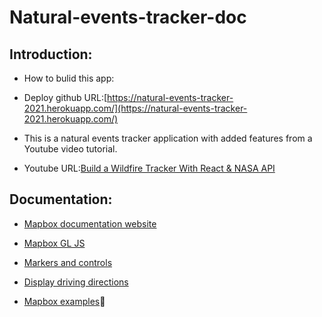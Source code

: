 # Natural-events-tracker-doc

## Introduction:
- How to bulid this app:[]()
- Deploy github URL:[https://natural-events-tracker-2021.herokuapp.com/](https://natural-events-tracker-2021.herokuapp.com/)

- This is a natural events tracker application with added features from a Youtube video tutorial.

- Youtube URL:[Build a Wildfire Tracker With React & NASA API](https://www.youtube.com/watch?v=ontX4zfVqK8)

## Documentation:

- [Mapbox documentation website](https://docs.mapbox.com/)
- [Mapbox GL JS](https://docs.mapbox.com/mapbox-gl-js/api/)
- [Markers and controls](https://docs.mapbox.com/mapbox-gl-js/api/markers/)
- [Display driving directions](https://docs.mapbox.com/mapbox-gl-js/example/mapbox-gl-directions/)

- [Mapbox examples](https://docs.mapbox.com/mapbox-gl-js/example/):gem: